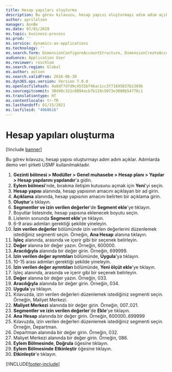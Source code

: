 ```yaml
---
title: Hesap yapıları oluşturma
description: Bu görev kılavuzu, hesap yapısı oluşturmayı adım adım açıklar.
author: aprilolson
manager: AnnBe
ms.date: 07/01/2019
ms.topic: business-process
ms.prod: ''
ms.service: dynamics-ax-applications
ms.technology: ''
ms.search.form: DimensionConfigureAccountStructure, DimensionCreateAccountStructure, DimensionHierarchyAddLevel, DimensionHierarchyConstraintActivate
audience: Application User
ms.reviewer: roschlom
ms.search.region: Global
ms.author: aolson
ms.search.validFrom: 2016-06-30
ms.dyn365.ops.version: Version 7.0.0
ms.openlocfilehash: 4a8df7d7d9c4555bf46ac1cc3f71695837b1369b
ms.sourcegitcommit: 38d40c331c8894acb7b119c5073e3088b54776c1
ms.translationtype: HT
ms.contentlocale: tr-TR
ms.lasthandoff: 01/15/2021
ms.locfileid: "4968616"
---
```

# <a name="create-account-structures"></a>Hesap yapıları oluşturma

[!include [banner](../../includes/banner.md)]

Bu görev kılavuzu, hesap yapısı oluşturmayı adım adım açıklar. Adımlarda demo veri şirketi USMF kullanılmaktadır.

1. **Gezinti bölmesi > Modüller > Genel muhasebe > Hesap planı > Yapılar > Hesap yapılarını yapılandır**'a gidin.
2. **Eylem bölmesi**'nde, bırakma iletişim kutusunu açmak için **Yeni**'yi seçin.
3. **Hesap yapısı** alanında, hesap yapısının amacını açıklayan bir ad girin.
4. **Açıklama** alanında, hesap yapısının amacını belirten bir açıklama girin.
5. **Oluştur**'a tıklayın.
6. **Segmentler ve izin verilen değerler**'de **Segment ekle**'ye tıklayın.
7. Boyutlar listesinde, hesap yapısına eklenecek boyutu seçin.
8. Listenin sonunda **Segment ekle**'ye tıklayın.
9. 6-9 arası adımları gerektiği şekilde yineleyin.
10. **İzin verilen değerler** bölümünde izin verilen değerlerini düzenlemek istediğiniz segmenti seçin.
    Örneğin, **Ana Hesap** alanına tıklayın.  
11. **İşleç** alanında, arasında ve içerir gibi bir seçenek belirleyin.
12. **Değer** alanına bir değer yazın. Örneğin, 600000.  
13. **Aracılığıyla** alanında bir değer girin. Örneğin, 699999.  
14. **İzin verilen değer ayrıntıları** bölümünde, **Uygula**'ya tıklayın.
15. 10-15 arası adımları gerektiği şekilde yineleyin.  
16. **İzin verilen değer ayrıntıları** bölümünde, **Yeni ölçüt ekle**'ye tıklayın.
17. İşleç alanında, arasında ve içerir gibi bir seçenek belirleyin.
18. **Değer** alanına bir değer yazın. Örneğin, 033.  
19. **Aracılığıyla** alanında bir değer girin. Örneğin, 034.  
20. **Uygula**'ya tıklayın.
21. Kılavuzda, izin verilen değerleri düzenlemek istediğiniz segmenti seçin. Örneğin, Maliyet Merkezi.  
22. **Maliyet Merkezi** alanında bir değer girin. Örneğin, 007..021.  
23. **Segmentler ve izin verilen değerler**'de **Ekle**'ye tıklayın.
24. **Ana Hesap** alanında bir değer girin. Örneğin, 600000..699999  
25. Kılavuzda, izin verilen değerleri düzenlemek istediğiniz segmenti seçin. Örneğin, Departman.  
26. Departman alanında bir değer girin. Örneğin, 032.  
27. Maliyet Merkezi alanında bir değer girin. Örneğin, 086.  
28. **Eylem Bölmesinde**,  **Doğrula** öğesine tıklayın.
29. **Eylem Bölmesinde** **Etkinleştir** öğesine tıklayın.
30. **Etkinleştir**'e tıklayın.



[!INCLUDE[footer-include](../../../includes/footer-banner.md)]